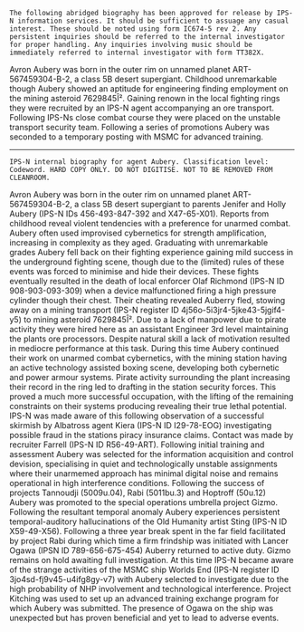 `The following abridged biography has been approved for release by IPS-N information services. It should be sufficient to assuage any casual interest. These should be noted using form IC674-5 rev 2. Any persistent inquiries should be referred to the internal investigator for proper handling. Any inquiries involving music should be immediately referred to internal investigator with form TT382X.`

Avron Aubery was born in the outer rim on unnamed planet ART-567459304-B-2, a class 5B desert supergiant. Childhood unremarkable though Aubery showed an aptitude for engineering finding employment on the mining asteroid 7629845Î². Gaining renown in the local fighting rings they were recruited by an IPS-N agent accompanying an ore transport. Following IPS-Ns close combat course they were placed on the unstable transport security team. Following a series of promotions Aubery was seconded to a temporary posting with MSMC for advanced training.



---

`IPS-N internal biography for agent Aubery. Classification level: Codeword. HARD COPY ONLY. DO NOT DIGITISE. NOT TO BE REMOVED FROM CLEANROOM.`

Avron Aubery was born in the outer rim on unnamed planet ART-567459304-B-2, a class 5B desert supergiant to parents Jenifer and Holly Aubery (IPS-N IDs 456-493-847-392 and X47-65-X01). Reports from childhood reveal violent tendencies with a preference for unarmed combat. Aubery often used improvised cybernetics for strength amplification, increasing in complexity as they aged. Graduating with unremarkable grades Aubery fell back on their fighting experience gaining mild success in the underground fighting scene, though due to the (limited) rules of these events was forced to minimise and hide their devices. These fights eventually resulted in the death of local enforcer Olaf Richmond (IPS-N ID 908-903-093-309) when a device malfunctioned firing a high pressure cylinder though their chest. Their cheating revealed Auberry fled, stowing away on a mining transport (IPS-N register ID 4j56o-5i3jr4-5jke43-5jgif4-y5) to mining asteroid 7629845Î². Due to a lack of manpower due to pirate activity they were hired here as an assistant Engineer 3rd level maintaining the plants ore processors. Despite natural skill a lack of motivation resulted in mediocre performance at this task. During this time Aubery continued their work on unarmed combat cybernetics, with the mining station having an active technology assisted boxing scene, developing both cybernetic and power armour systems. Pirate activity surrounding the plant increasing their record in the ring led to drafting in the station security forces. This proved a much more successful occupation, with the lifting of the remaining constraints on their systems producing revealing their true lethal potential. IPS-N was made aware of this following observation of a successful skirmish by Albatross agent Kiera (IPS-N ID I29-78-EOG) investigating possible fraud in the stations piracy insurance claims. Contact was made by recruiter Farrell (IPS-N ID R56-49-ART). Following initial training and assessment Aubery was selected for the information acquisition and control devision, specialising in quiet and technologically unstable assignments where their unarmemed approach has minimal digital noise and remains operational in high interference conditions. Following the success of projects Tannoudji (5009u.04), Rabi (5011bu.3) and Hoptroff (50u.12) Aubery was promoted to the special operations umbrella project Gizmo. Following the resultant temporal anomaly Aubery experiences persistent temporal-auditory hallucinations of the Old Humanity artist Sting (IPS-N ID X59-49-X56). Following a three year break spent in the far field facilitated by project Rabi during which time a firm frindship was initiated with Lancer Ogawa (IPSN ID 789-656-675-454) Auberry returned to active duty. Gizmo remains on hold awaiting full investigation. At this time IPS-N became aware of the strange activities of the MSMC ship Worlds End (IPS-N register ID 3jo4sd-fj9v45-u4ifg8gy-v7) with Aubery selected to investigate due to the high probability of NHP involvement and technological interference. Project Kitching was used to set up an advanced training exchange program for which Aubery was submitted. The presence of Ogawa on the ship was unexpected but has proven beneficial and yet to lead to adverse events.

